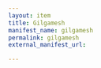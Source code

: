 ```yaml
---
layout: item
title: Gilgamesh
manifest_name: gilgamesh
permalink: gilgamesh
external_manifest_url: 

---
```

<!-- Add an essay or interpretive material below this line,
using HTML or markdown.  Do not modify this file above this line -->
